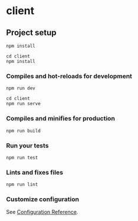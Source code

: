 # client

## Project setup
```
npm install
```
```
cd client
npm install
```

### Compiles and hot-reloads for development
```
npm run dev
```
```
cd client
npm run serve
```

### Compiles and minifies for production
```
npm run build
```

### Run your tests
```
npm run test
```

### Lints and fixes files
```
npm run lint
```

### Customize configuration
See [Configuration Reference](https://cli.vuejs.org/config/).
